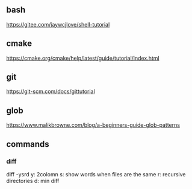 ## bash

<https://gitee.com/jaywcjlove/shell-tutorial>

## cmake 

<https://cmake.org/cmake/help/latest/guide/tutorial/index.html>

## git

<https://git-scm.com/docs/gittutorial>

## glob
<https://www.malikbrowne.com/blog/a-beginners-guide-glob-patterns>


## commands
### diff
diff -ysrd
y: 2colomn
s: show words when files are the same
r: recursive directories
d: min diff
